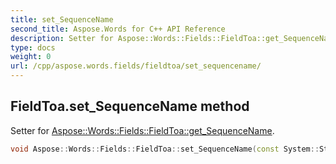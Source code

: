 ```yaml
---
title: set_SequenceName
second_title: Aspose.Words for C++ API Reference
description: Setter for Aspose::Words::Fields::FieldToa::get_SequenceName. 
type: docs
weight: 0
url: /cpp/aspose.words.fields/fieldtoa/set_sequencename/
---
```

## FieldToa.set_SequenceName method


Setter for [Aspose::Words::Fields::FieldToa::get_SequenceName](../get_sequencename/).

```cpp
void Aspose::Words::Fields::FieldToa::set_SequenceName(const System::String &value)
```

